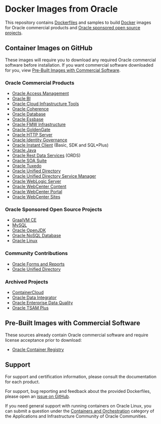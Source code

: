 # Docker Images from Oracle

This repository contains [Dockerfiles](https://docs.docker.com/engine/reference/builder/)
and samples to build [Docker](https://www.docker.com/what-docker) images for
Oracle commercial products and [Oracle sponsored open source projects](https://opensource.oracle.com).

## Container Images on GitHub

These images will require you to download any required Oracle commercial
software before installation. If you want commercial software downloaded for you,
 view [Pre-Built Images with Commercial Software](#pre-built-images-with-commercial-software).

### Oracle Commercial Products

- [Oracle Access Management](/OracleAccessManagement)
- [Oracle BI](/OracleBI)
- [Oracle Cloud Infrastructure Tools](/OracleCloudInfrastructure)
- [Oracle Coherence](/OracleCoherence)
- [Oracle Database](/OracleDatabase)
- [Oracle Essbase](/OracleEssbase)
- [Oracle FMW Infrastructure](/OracleFMWInfrastructure)
- [Oracle GoldenGate](/OracleGoldenGate)
- [Oracle HTTP Server](/OracleHTTPServer)
- [Oracle Identity Governance](/OracleIdentityGovernance)
- [Oracle Instant Client](/OracleInstantClient) (Basic, SDK and SQL*Plus)
- [Oracle Java](/OracleJava)
- [Oracle Rest Data Services](OracleRestDataServices) (ORDS)
- [Oracle SOA Suite](/OracleSOASuite)
- [Oracle Tuxedo](/OracleTuxedo)
- [Oracle Unified Directory](/OracleUnifiedDirectory)
- [Oracle Unified Directory Service Manager](/OracleUnifiedDirectorySM)
- [Oracle WebLogic Server](/OracleWebLogic)
- [Oracle WebCenter Content](/OracleWebCenterContent)
- [Oracle WebCenter Portal](/OracleWebCenterPortal)
- [Oracle WebCenter Sites](/OracleWebCenterSites)

### Oracle Sponsored Open Source Projects

- [GraalVM CE](https://github.com/graalvm/container/tree/master/community)
- [MySQL](https://github.com/mysql/mysql-docker)
- [Oracle OpenJDK](/OracleOpenJDK)
- [Oracle NoSQL Database](/NoSQL)
- [Oracle Linux](https://github.com/oracle/container-images)

### Community Contributions

- [Oracle Forms and Reports](https://github.com/oracle/docker-images/issues/212)
- [Oracle Unified Directory](Contrib/OracleUnifiedDirectory/)

### Archived Projects

- [ContainerCloud](/Archive/ContainerCloud)
- [Oracle Data Integrator](/Archive/OracleDataIntegrator)
- [Oracle Enterprise Data Quality](/Archive/OracleEDQ)
- [Oracle TSAM Plus](/Archive/OracleTuxedo/tsam)

## Pre-Built Images with Commercial Software

These sources already contain Oracle commercial software and require license
acceptance prior to download:

- [Oracle Container Registry](https://container-registry.oracle.com)

## Support

For support and certification information, please consult the documentation
for each product.

For support, bug reporting and feedback about the provided Dockerfiles, please
open an [issue on GitHub](https://github.com/oracle/docker-images/issues).

If you need general support with running containers on Oracle Linux, you can submit
a question under the [Containers and Orchestration](https://community.oracle.com/tech/apps-infra/categories/containers-and-orchestration)
category of the Applications and Infrastructure Community of Oracle Communities.
